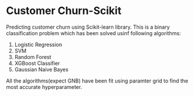 # Customer Churn-Scikit
Predicting customer churn using Scikit-learn library. This is a binary classification problem which has been solved usinf following algorithms:
1. Logistic Regression
2. SVM
3. Random Forest
4. XGBoost Classifier
5. Gaussian Naive Bayes

All the algorithms(expect GNB) have been fit using paramter grid to find the most accurate hyperparameter.
